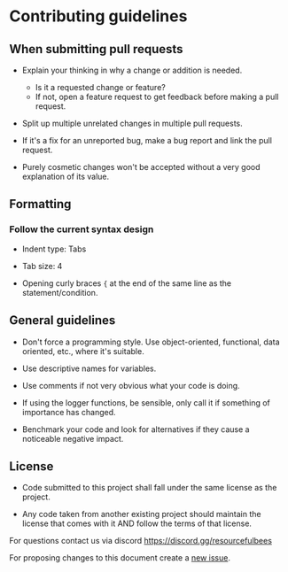 # Contributing guidelines

## When submitting pull requests

* Explain your thinking in why a change or addition is needed.
    * Is it a requested change or feature?
    * If not, open a feature request to get feedback before making a pull request.

* Split up multiple unrelated changes in multiple pull requests.

* If it's a fix for an unreported bug, make a bug report and link the pull request.

* Purely cosmetic changes won't be accepted without a very good explanation of its value.

## Formatting

### Follow the current syntax design

* Indent type: Tabs

* Tab size: 4

* Opening curly braces `{` at the end of the same line as the statement/condition.

## General guidelines

* Don't force a programming style. Use object-oriented, functional, data oriented, etc., where it's suitable.

* Use descriptive names for variables.

* Use comments if not very obvious what your code is doing.

* If using the logger functions, be sensible, only call it if something of importance has changed.

* Benchmark your code and look for alternatives if they cause a noticeable negative impact.

## License

* Code submitted to this project shall fall under the same license as the project.

* Any code taken from another existing project should maintain the license that comes with it AND follow the terms of that license.

For questions contact us via discord https://discord.gg/resourcefulbees

For proposing changes to this document create a [new issue](https://github.com/Team-Resourceful/ResourcefulConfigKt/issues/new/choose).